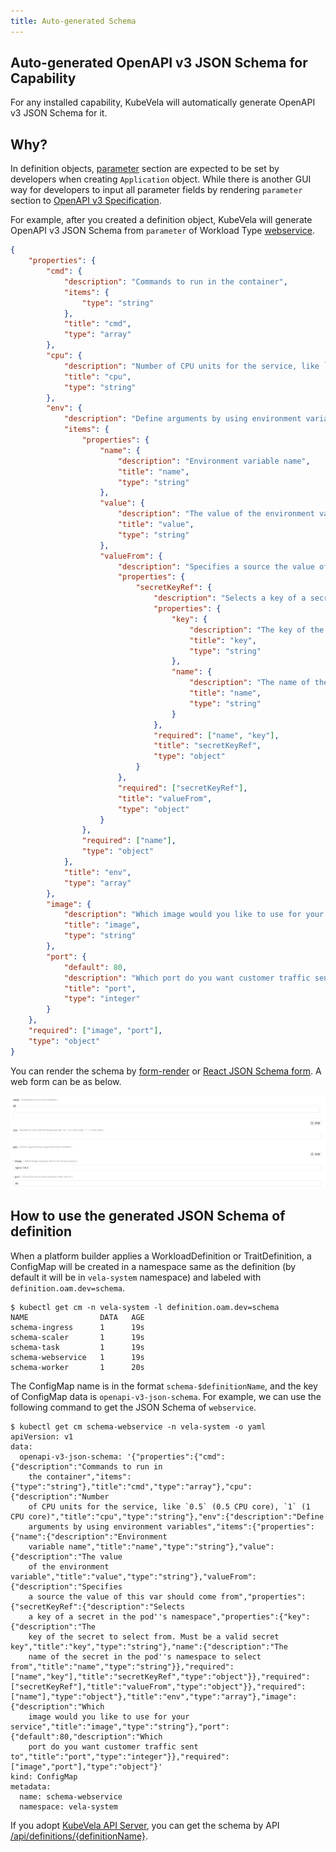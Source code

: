 ```yaml
---
title: Auto-generated Schema
---
```


## Auto-generated OpenAPI v3 JSON Schema for Capability

For any installed capability, KubeVela will automatically generate OpenAPI v3 JSON Schema for it.

## Why?

In definition objects, [parameter](https://kubevela.io/#/en/platform-engineers/workload-type?id=_4-define-template) section are expected to be set by developers when creating `Application` object.
While there is another GUI way for developers to input all parameter fields by rendering `parameter` section to [OpenAPI v3 Specification](https://github.com/OAI/OpenAPI-Specification/blob/master/versions/3.0.2.md#format).

For example,  after you created a definition object, KubeVela will generate OpenAPI v3 JSON Schema from `parameter` of Workload Type [webservice](https://kubevela.io/#/en/developers/references/workload-types/webservice).

```json
{
	"properties": {
		"cmd": {
			"description": "Commands to run in the container",
			"items": {
				"type": "string"
			},
			"title": "cmd",
			"type": "array"
		},
		"cpu": {
			"description": "Number of CPU units for the service, like `0.5` (0.5 CPU core), `1` (1 CPU core)",
			"title": "cpu",
			"type": "string"
		},
		"env": {
			"description": "Define arguments by using environment variables",
			"items": {
				"properties": {
					"name": {
						"description": "Environment variable name",
						"title": "name",
						"type": "string"
					},
					"value": {
						"description": "The value of the environment variable",
						"title": "value",
						"type": "string"
					},
					"valueFrom": {
						"description": "Specifies a source the value of this var should come from",
						"properties": {
							"secretKeyRef": {
								"description": "Selects a key of a secret in the pod's namespace",
								"properties": {
									"key": {
										"description": "The key of the secret to select from. Must be a valid secret key",
										"title": "key",
										"type": "string"
									},
									"name": {
										"description": "The name of the secret in the pod's namespace to select from",
										"title": "name",
										"type": "string"
									}
								},
								"required": ["name", "key"],
								"title": "secretKeyRef",
								"type": "object"
							}
						},
						"required": ["secretKeyRef"],
						"title": "valueFrom",
						"type": "object"
					}
				},
				"required": ["name"],
				"type": "object"
			},
			"title": "env",
			"type": "array"
		},
		"image": {
			"description": "Which image would you like to use for your service",
			"title": "image",
			"type": "string"
		},
		"port": {
			"default": 80,
			"description": "Which port do you want customer traffic sent to",
			"title": "port",
			"type": "integer"
		}
	},
	"required": ["image", "port"],
	"type": "object"
}
```

You can render the schema by [form-render](https://github.com/alibaba/form-render) or [React JSON Schema form](https://github.com/rjsf-team/react-jsonschema-form). A web form can be as below.

![](../../resources/json-schema-render-example.jpg)

## How to use the generated JSON Schema of definition

When a platform builder applies a WorkloadDefinition or TraitDefinition, a ConfigMap will be created in a namespace same
as the definition (by default it will be in `vela-system` namespace) and labeled with `definition.oam.dev=schema`.

```shell
$ kubectl get cm -n vela-system -l definition.oam.dev=schema
NAME                DATA   AGE
schema-ingress      1      19s
schema-scaler       1      19s
schema-task         1      19s
schema-webservice   1      19s
schema-worker       1      20s
```

The ConfigMap name is in the format `schema-$definitionName`, and the key of ConfigMap data is `openapi-v3-json-schema`.
For example, we can use the following command to get the JSON Schema of `webservice`.

```shell
$ kubectl get cm schema-webservice -n vela-system -o yaml
apiVersion: v1
data:
  openapi-v3-json-schema: '{"properties":{"cmd":{"description":"Commands to run in
    the container","items":{"type":"string"},"title":"cmd","type":"array"},"cpu":{"description":"Number
    of CPU units for the service, like `0.5` (0.5 CPU core), `1` (1 CPU core)","title":"cpu","type":"string"},"env":{"description":"Define
    arguments by using environment variables","items":{"properties":{"name":{"description":"Environment
    variable name","title":"name","type":"string"},"value":{"description":"The value
    of the environment variable","title":"value","type":"string"},"valueFrom":{"description":"Specifies
    a source the value of this var should come from","properties":{"secretKeyRef":{"description":"Selects
    a key of a secret in the pod''s namespace","properties":{"key":{"description":"The
    key of the secret to select from. Must be a valid secret key","title":"key","type":"string"},"name":{"description":"The
    name of the secret in the pod''s namespace to select from","title":"name","type":"string"}},"required":["name","key"],"title":"secretKeyRef","type":"object"}},"required":["secretKeyRef"],"title":"valueFrom","type":"object"}},"required":["name"],"type":"object"},"title":"env","type":"array"},"image":{"description":"Which
    image would you like to use for your service","title":"image","type":"string"},"port":{"default":80,"description":"Which
    port do you want customer traffic sent to","title":"port","type":"integer"}},"required":["image","port"],"type":"object"}'
kind: ConfigMap
metadata:
  name: schema-webservice
  namespace: vela-system
```

If you adopt [KubeVela API Server](https://github.com/oam-dev/kubevela/tree/master/references/apiserver), you can get the
schema by API [/api/definitions/{definitionName}](https://kubevela.io/en/developers/references/restful-api/index.html#api-Definitions-getDefinition).
